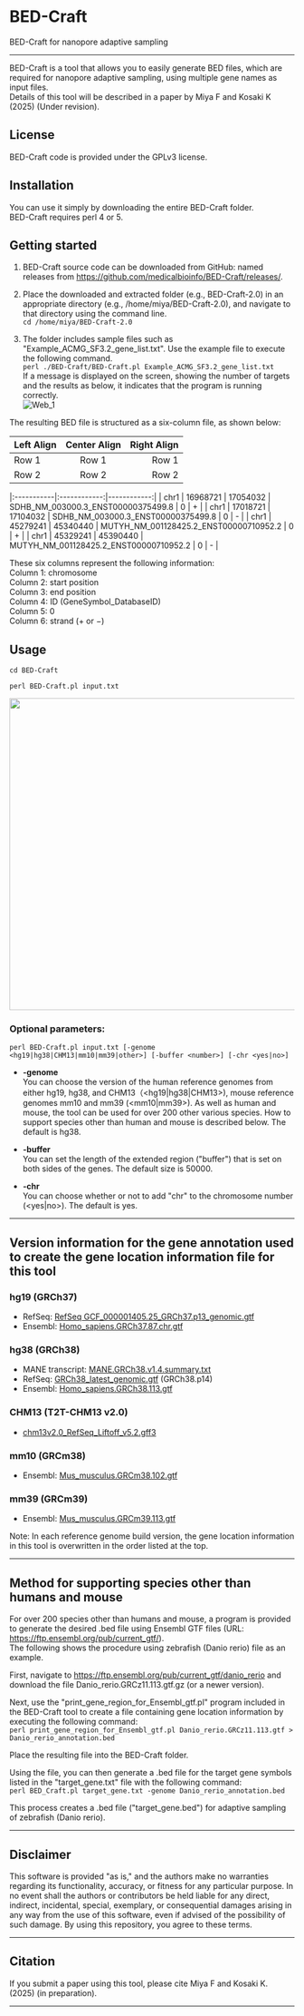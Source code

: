 # BED-Craft
BED-Craft for nanopore adaptive sampling

<hr>

BED-Craft is a tool that allows you to easily generate BED files, which are required for nanopore adaptive sampling, using multiple gene names as input files.  
Details of this tool will be described in a paper by Miya F and Kosaki K (2025) (Under revision).




## License
BED-Craft code is provided under the GPLv3 license.

## Installation
You can use it simply by downloading the entire BED-Craft folder.  
BED-Craft requires perl 4 or 5.

## Getting started
1. BED-Craft source code can be downloaded from GitHub: named releases from <a href="https://github.com/medicalbioinfo/BED-Craft/releases/">https://github.com/medicalbioinfo/BED-Craft/releases/</a>.  
  
2. Place the downloaded and extracted folder (e.g., BED-Craft-2.0) in an appropriate directory (e.g., /home/miya/BED-Craft-2.0), and navigate to that directory using the command line.  
```cd /home/miya/BED-Craft-2.0```

3.	The folder includes sample files such as "Example_ACMG_SF3.2_gene_list.txt". Use the example file to execute the following command.  
 ```perl ./BED-Craft/BED-Craft.pl Example_ACMG_SF3.2_gene_list.txt```  
If a message is displayed on the screen, showing the number of targets and the results as below, it indicates that the program is running correctly.  
![Web_1](https://github.com/user-attachments/assets/3845b89e-a61f-46e2-9ce8-0a9cd3718788)
  
The resulting BED file is structured as a six-column file, as shown below:  

| Left Align | Center Align | Right Align |
|:-----------|:------------:|------------:|
| Row 1      | Row 1        | Row 1       |
| Row 2      | Row 2        | Row 2       |

|:-----------|:------------:|------------:|
| chr1      | 16968721        | 17054032       | SDHB_NM_003000.3_ENST00000375499.8       | 0       | +       |
| chr1      | 17018721        | 17104032       | SDHB_NM_003000.3_ENST00000375499.8       | 0       | -       |
| chr1      | 45279241        | 45340440       | MUTYH_NM_001128425.2_ENST00000710952.2       | 0       | +       |
| chr1      | 45329241        | 45390440       | MUTYH_NM_001128425.2_ENST00000710952.2       | 0       | -       |
  
These six columns represent the following information:  
  Column 1: chromosome  
	Column 2: start position  
	Column 3: end position  
	Column 4: ID (GeneSymbol_DatabaseID)  
	Column 5: 0  
	Column 6: strand (+ or −)  
  
  
## Usage
```cd BED-Craft```  
 
```perl BED-Craft.pl input.txt```  


<img src="https://github.com/user-attachments/assets/a1eaa30d-2e6f-411e-8552-0344c6bb7c49" width="550">


  
### Optional parameters:  

```perl BED-Craft.pl input.txt [-genome <hg19|hg38|CHM13|mm10|mm39|other>] [-buffer <number>] [-chr <yes|no>]```

* **-genome**  
You can choose the version of the human reference genomes from either hg19, hg38, and CHM13（<hg19|hg38|CHM13>), mouse reference genomes mm10 and mm39 (<mm10|mm39>).  As well as human and mouse, the tool can be used for over 200 other various species. How to support species other than human and mouse is described below. The default is hg38.  
 
* **-buffer**  
You can set the length of the extended region ("buffer") that is set on both sides of the genes. The default size is 50000. 
 
* **-chr**  
  You can choose whether or not to add "chr" to the chromosome number (<yes|no>). The default is yes.  
  
<hr>  
  
## Version information for the gene annotation used to create the gene location information file for this tool

### hg19 (GRCh37)
* RefSeq: <a href="https://ftp.ncbi.nlm.nih.gov/refseq/H_sapiens/annotation/GRCh37_latest/refseq_identifiers/">RefSeq GCF_000001405.25_GRCh37.p13_genomic.gtf</a>  
* Ensembl: <a href="https://ftp.ensembl.org/pub/grch37/release-87/gtf/homo_sapiens/">Homo_sapiens.GRCh37.87.chr.gtf</a>  

### hg38 (GRCh38)
* MANE transcript: <a href="https://ftp.ncbi.nlm.nih.gov/refseq/MANE/MANE_human/">MANE.GRCh38.v1.4.summary.txt</a>  
* RefSeq: <a href="https://ftp.ncbi.nlm.nih.gov/refseq/H_sapiens/annotation/GRCh38_latest/refseq_identifiers/">GRCh38_latest_genomic.gtf</a> (GRCh38.p14)    
* Ensembl: <a href="https://ftp.ensembl.org/pub/release-113/gtf/homo_sapiens/">Homo_sapiens.GRCh38.113.gtf</a>  

### CHM13 (T2T-CHM13 v2.0)
* <a href="https://github.com/marbl/CHM13">chm13v2.0_RefSeq_Liftoff_v5.2.gff3</a>  

### mm10 (GRCm38)
* Ensembl: <a href="https://ftp.ensembl.org/pub/release-102/gtf/mus_musculus/">Mus_musculus.GRCm38.102.gtf</a>  

### mm39 (GRCm39)
* Ensembl: <a href="https://ftp.ensembl.org/pub/release-113/gtf/mus_musculus/">Mus_musculus.GRCm39.113.gtf</a>  


Note: In each reference genome build version, the gene location information in this tool is overwritten in the order listed at the top.  
    
<hr>  

## Method for supporting species other than humans and mouse

For over 200 species other than humans and mouse, a program is provided to generate the desired .bed file using Ensembl GTF files (URL: https://ftp.ensembl.org/pub/current_gtf/).  
The following shows the procedure using zebrafish (Danio rerio) file as an example.  
  
First, navigate to https://ftp.ensembl.org/pub/current_gtf/danio_rerio and download the file Danio_rerio.GRCz11.113.gtf.gz (or a newer version).  
  
Next, use the "print_gene_region_for_Ensembl_gtf.pl" program included in the BED-Craft tool to create a file containing gene location information by executing the following command:  
```perl print_gene_region_for_Ensembl_gtf.pl Danio_rerio.GRCz11.113.gtf > Danio_rerio_annotation.bed```  
  
Place the resulting file into the BED-Craft folder.  
  
Using the file, you can then generate a .bed file for the target gene symbols listed in the "target_gene.txt" file with the following command:  
```perl BED_Craft.pl target_gene.txt -genome Danio_rerio_annotation.bed```  
  
This process creates a .bed file ("target_gene.bed") for adaptive sampling of zebrafish (Danio rerio).  

    
<hr>  
  
## Disclaimer  
This software is provided "as is," and the authors make no warranties regarding its functionality, accuracy, or fitness for any particular purpose. In no event shall the authors or contributors be held liable for any direct, indirect, incidental, special, exemplary, or consequential damages arising in any way from the use of this software, even if advised of the possibility of such damage. By using this repository, you agree to these terms.  

  <hr>  
  
## Citation
If you submit a paper using this tool, please cite Miya F and Kosaki K. (2025) (in preparation).  

<hr>  
    
